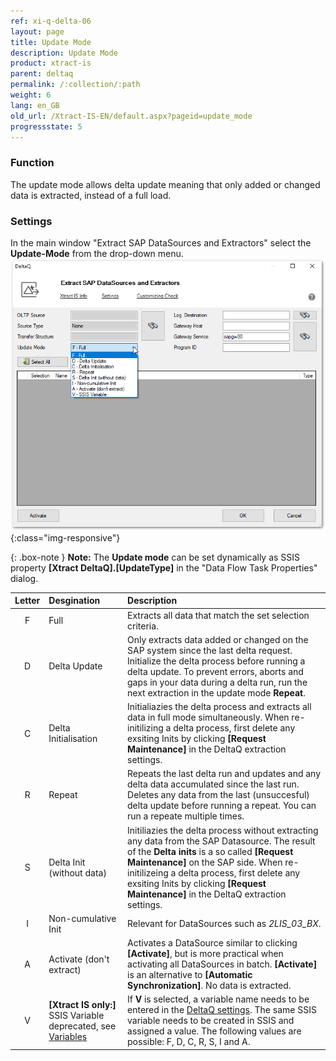 ```yaml
---
ref: xi-q-delta-06
layout: page
title: Update Mode
description: Update Mode
product: xtract-is
parent: deltaq
permalink: /:collection/:path
weight: 6
lang: en_GB
old_url: /Xtract-IS-EN/default.aspx?pageid=update_mode
progressstate: 5
---
```


### Function
The update mode allows delta update meaning that only added or changed data is extracted, instead of a full load.

### Settings

In the main window "Extract SAP DataSources and Extractors" select the **Update-Mode** from the drop-down menu.
![Update-Mode2](/img/content/deltaq-extraction-seetings.png ){:class="img-responsive"}

{: .box-note } 
**Note:** The **Update mode** can be set dynamically as SSIS property **[Xtract DeltaQ].[UpdateType]** in the "Data Flow Task Properties" dialog.


| Letter |  Desgination   | Description |
| :------: |:--- | :--- |
| F | Full  | Extracts all data that match the set selection criteria.|
| D | Delta Update | Only extracts data added or changed on the SAP system since the last delta request. Initialize the delta process before running a delta update. To prevent errors, aborts and gaps in your data during a delta run, run the next extraction in the update mode **Repeat**. |
| C | Delta Initialisation | Initialiazies the delta process and extracts all data in full mode simultaneously. When re-initilizing a delta process, first delete any exsiting Inits by clicking **[Request Maintenance]** in the DeltaQ extraction settings.|
| R | Repeat  | Repeats the last delta run and updates and any delta data accumulated since the last run. Deletes any data from the last (unsuccesful) delta update before running a repeat. You can run a repeate multiple times.|
| S | Delta Init (without data)   | Initiliazies the delta process without extracting any data from the SAP Datasource. The result of the **Delta inits** is a so called **[Request Maintenance]** on the SAP side. When re-initilizeing a delta process, first delete any exsiting Inits by clicking **[Request Maintenance]** in the DeltaQ extraction settings.|
| I | Non-cumulative Init    |  Relevant for DataSources such as *2LIS_03_BX*.  |
| A | Activate (don't extract)  | Activates a DataSource similar to clicking **[Activate]**, but is more practical when activating all DataSources in batch. **[Activate]** is an alternative to **[Automatic Synchronization]**.  No data is extracted. |
| V | **[Xtract IS only:]** SSIS Variable deprecated, see [Variables](../bw-cube/variables)|  If **V** is selected, a variable name needs to be entered in the [DeltaQ settings](./settings). The same SSIS variable needs to be created in SSIS and assigned a value. The following values are possible: F, D, C, R, S, I and A. |



